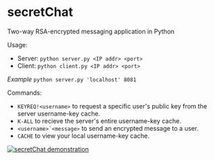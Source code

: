 # secretChat
Two-way RSA-encrypted messaging application in Python  

Usage:  
+ Server: `python server.py <IP addr> <port>`  
+ Client: `python client.py <IP addr> <port>`  
  
*Example* `python server.py 'localhost' 8081`  
  
Commands:  
+ `KEYREQ!<username>` to request a specific user's public key from the server username-key cache.  
+ `K-ALL` to recieve the server's entire username-key cache.  
+ ``<username>`<message>`` to send an encrypted message to a user.  
+ `CACHE` to view your local username-key cache.
  
[![secretChat demonstration](terminal.jpg)](https://drive.google.com/drive/folders/1sR4GC7QxbkPDfb4b02XL0PsIoBSduQr6)

